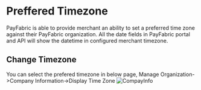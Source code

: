 # Preffered Timezone
PayFabric is able to provide merchant an ability to set a preferred time zone against their PayFabric organization. All the date fields in PayFabric portal and API will show the datetime in configured merchant timezone.

## Change Timezone
You can select the prefered timezone in below page, Manage Organization->Company Information->Display Time Zone
![CompayInfo](https://github.com/PayFabric/Portal/blob/master/PayFabric/Sections/Screenshots/CompanyInfo.png)

